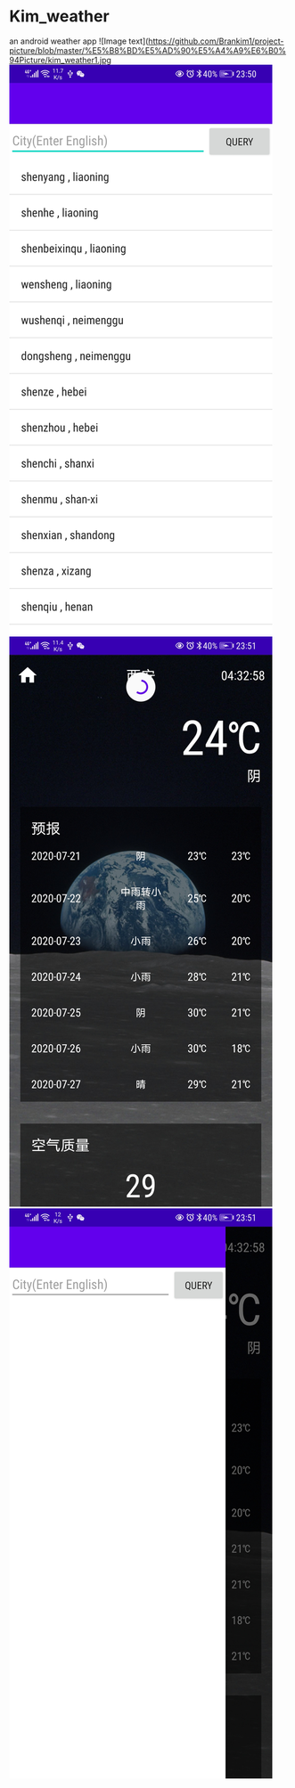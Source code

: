 # Kim_weather
an android weather app 
![Image text](https://github.com/Brankim1/project-picture/blob/master/%E5%B8%BD%E5%AD%90%E5%A4%A9%E6%B0%94Picture/kim_weather1.jpg
![Image text](https://github.com/Brankim1/project-picture/blob/master/%E5%B8%BD%E5%AD%90%E5%A4%A9%E6%B0%94Picture/kim_weather2.jpg)
![Image text](https://github.com/Brankim1/project-picture/blob/master/%E5%B8%BD%E5%AD%90%E5%A4%A9%E6%B0%94Picture/kim_weather3.jpg)
![Image text](https://github.com/Brankim1/project-picture/blob/master/%E5%B8%BD%E5%AD%90%E5%A4%A9%E6%B0%94Picture/kim_weather4.jpg)